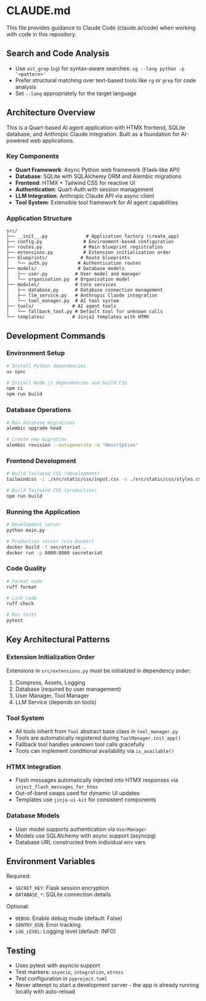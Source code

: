 # CLAUDE.md

This file provides guidance to Claude Code (claude.ai/code) when working with code in this repository.

## Search and Code Analysis

- Use `ast_grep` (`sg`) for syntax-aware searches: `sg --lang python -p '<pattern>'`
- Prefer structural matching over text-based tools like `rg` or `grep` for code analysis
- Set `--lang` appropriately for the target language

## Architecture Overview

This is a Quart-based AI agent application with HTMX frontend, SQLite database, and Anthropic Claude integration. Built as a foundation for AI-powered web applications.

### Key Components

- **Quart Framework**: Async Python web framework (Flask-like API)
- **Database**: SQLite with SQLAlchemy ORM and Alembic migrations
- **Frontend**: HTMX + Tailwind CSS for reactive UI
- **Authentication**: Quart-Auth with session management
- **LLM Integration**: Anthropic Claude API via async client
- **Tool System**: Extensible tool framework for AI agent capabilities

### Application Structure

```
src/
├── __init__.py              # Application factory (create_app)
├── config.py               # Environment-based configuration
├── routes.py               # Main blueprint registration
├── extensions.py           # Extension initialization order
├── blueprints/            # Route blueprints
│   └── auth.py           # Authentication routes
├── models/               # Database models
│   ├── user.py          # User model and manager
│   └── organisation.py  # Organisation model
├── modules/             # Core services
│   ├── database.py      # Database connection management
│   ├── llm_service.py   # Anthropic Claude integration
│   └── tool_manager.py  # AI tool system
├── tools/              # AI agent tools
│   └── fallback_tool.py # Default tool for unknown calls
└── templates/          # Jinja2 templates with HTMX
```

## Development Commands

### Environment Setup
```bash
# Install Python dependencies
uv sync

# Install Node.js dependencies and build CSS
npm ci
npm run build
```

### Database Operations
```bash
# Run database migrations
alembic upgrade head

# Create new migration
alembic revision --autogenerate -m "description"
```

### Frontend Development
```bash
# Build Tailwind CSS (development)
tailwindcss -i ./src/static/css/input.css -o ./src/static/css/styles.css --watch

# Build Tailwind CSS (production)
npm run build
```

### Running the Application
```bash
# Development server
python main.py

# Production server (via Docker)
docker build -t secretariat .
docker run -p 8080:8080 secretariat
```

### Code Quality
```bash
# Format code
ruff format

# Lint code
ruff check

# Run tests
pytest
```

## Key Architectural Patterns

### Extension Initialization Order
Extensions in `src/extensions.py` must be initialized in dependency order:
1. Compress, Assets, Logging
2. Database (required by user management)
3. User Manager, Tool Manager
4. LLM Service (depends on tools)

### Tool System
- All tools inherit from `Tool` abstract base class in `tool_manager.py`
- Tools are automatically registered during `ToolManager.init_app()`
- Fallback tool handles unknown tool calls gracefully
- Tools can implement conditional availability via `is_available()`

### HTMX Integration
- Flash messages automatically injected into HTMX responses via `inject_flash_messages_for_htmx`
- Out-of-band swaps used for dynamic UI updates
- Templates use `jinja-ui-kit` for consistent components

### Database Models
- User model supports authentication via `UserManager`
- Models use SQLAlchemy with async support (asyncpg)
- Database URL constructed from individual env vars

## Environment Variables

Required:
- `SECRET_KEY`: Flask session encryption
- `DATABASE_*`: SQLite connection details

Optional:
- `DEBUG`: Enable debug mode (default: False)
- `SENTRY_DSN`: Error tracking
- `LOG_LEVEL`: Logging level (default: INFO)

## Testing

- Uses pytest with asyncio support
- Test markers: `asyncio`, `integration`, `stress`
- Test configuration in `pyproject.toml`
- Never attempt to start a development server - the app is already running locally with auto-reload
